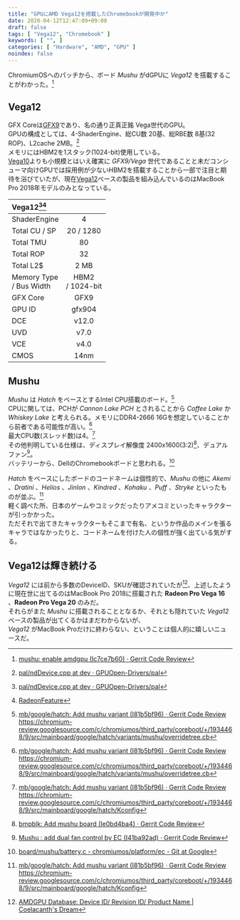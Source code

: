 ```yaml
---
title: "GPUにAMD Vega12を搭載したChromebookが開発中か"
date: 2020-04-12T12:47:09+09:00
draft: false
tags: [ "Vega12", "Chromebook" ]
keywords: [ "", ]
categories: [ "Hardware", "AMD", "GPU" ]
noindex: false
---
```


ChromiumOSへのパッチから、ボード *Mushu* がdGPUに *Vega12* を搭載することがわかった。[^4]  

[^4]: [mushu: enable amdgpu (Ic7ce7b60) · Gerrit Code Review](https://chromium-review.googlesource.com/c/chromiumos/overlays/board-overlays/+/2117044)

## Vega12
GFX Coreは[GFX9](/tags/gfx9)であり、名の通り正真正銘 Vega世代のGPU。  
GPUの構成としては、4-ShaderEngine、総CU数 20基、総RBE数 8基(32 ROP)、L2cache 2MB。[^1]  
メモリにはHBM2を1スタック(1024-bit)使用している。  
[Vega10](/tags/vega10)よりも小規模とはいえ確実に *GFX9/Vega* 世代であることと未だコンシューマ向けGPUでは採用例が少ないHBM2を搭載することから一部で注目と期待を浴びていたが、現在[Vega12](/tags/vega12)ベースの製品を組み込んでいるのはMacBook Pro 2018年モデルのみとなっている。  

| Vega12[^1][^2] | |
| :--- | :---: |
| ShaderEngine | 4 |
| Total CU / SP | 20 / 1280 |
| Total TMU | 80 |
| Total ROP | 32 |
| Total L2$ | 2 MB |
| Memory Type<br>/ Bus Width | HBM2<br>/ 1024-bit |
| GFX Core | GFX9 |
| GPU ID | gfx904 |
| DCE | v12.0 |
| UVD | v7.0 |
| VCE | v4.0 |
| CMOS | 14nm |

[^1]: [pal/ndDevice.cpp at dev · GPUOpen-Drivers/pal](https://github.com/GPUOpen-Drivers/pal/blob/dev/src/core/os/nullDevice/ndDevice.cpp#L854)
[^2]: [RadeonFeature](https://www.x.org/wiki/RadeonFeature/)

## Mushu
*Mushu* は *Hatch* をベースとするIntel CPU搭載のボード。[^3]  
CPUに関しては、PCHが *Cannon Lake PCH* とされることから *Coffee Lake* か *Whiskey Lake* と考えられる。メモリにDDR4-2666 16Gを想定していることから前者である可能性が高い。[^5]  
最大CPU数(スレッド数)は4。[^10]  
その他判明している仕様は、ディスプレイ解像度 2400x1600(3:2)[^9]、デュアルファン[^6]。  
バッテリーから、DellのChromebookボードと思われる。[^7]  

*Hatch* をベースにしたボードのコードネームは個性的で、*Mushu* の他に *Akemi* 、*Dratini* 、*Helios* 、*Jinlon* 、*Kindred* 、*Kohaku* 、*Puff* 、*Stryke* といったものが並ぶ。[^10]  
軽く調べた所、日本のゲームやコミックだったりアメコミといったキャラクターが引っかかった。  
ただそれで出てきたキャラクターもそこまで有名、というか作品のメインを張るキャラではなかったりと、コードネームを付けた人の個性が強く出ている気がする。  

[^3]: [mb/google/hatch: Add mushu variant (I81b5bf96) · Gerrit Code Review](https://chromium-review.googlesource.com/c/chromiumos/third_party/coreboot/+/1934468)<br><https://chromium-review.googlesource.com/c/chromiumos/third_party/coreboot/+/1934468/9/src/mainboard/google/hatch/variants/mushu/overridetree.cb>
[^9]: [bmpblk: Add mushu board (Ie0bd4ba4) · Gerrit Code Review](https://chromium-review.googlesource.com/c/chromiumos/platform/bmpblk/+/1986097)
[^5]: [mb/google/hatch: Add mushu variant (I81b5bf96) · Gerrit Code Review](https://chromium-review.googlesource.com/c/chromiumos/third_party/coreboot/+/1934468)<br><https://chromium-review.googlesource.com/c/chromiumos/third_party/coreboot/+/1934468/9/src/mainboard/google/hatch/variants/mushu/overridetree.cb>
[^6]: [Mushu : add dual fan control by EC (I41ba92ad) · Gerrit Code Review](https://chromium-review.googlesource.com/c/chromiumos/platform/ec/+/2073740)
[^7]: [board/mushu/battery.c - chromiumos/platform/ec - Git at Google](https://chromium.googlesource.com/chromiumos/platform/ec/+/refs/heads/master/board/mushu/battery.c#35)
[^10]: [mb/google/hatch: Add mushu variant (I81b5bf96) · Gerrit Code Review](https://chromium-review.googlesource.com/c/chromiumos/third_party/coreboot/+/1934468)<br><https://chromium-review.googlesource.com/c/chromiumos/third_party/coreboot/+/1934468/9/src/mainboard/google/hatch/Kconfig>

## Vega12は輝き続ける
*Vega12* には前から多数のDeviceID、SKUが確認されていたが[^8]、上述したように現在世に出てるのはMacBook Pro 2018に搭載された **Radeon Pro Vega 16** 、**Radeon Pro Vega 20** のみだ。  
それらがまた *Mushu* に搭載されることとなるか、それとも隠れていた *Vega12* ベースの製品が出てくるかはまだわからないが、  
*Vega12* がMacBook Proだけに終わらない、ということは個人的に嬉しいニュースだ。

[^8]: [AMDGPU Database: Device ID/ Revision ID/ Product Name | Coelacanth's Dream](/posts/2019/12/30/did-rid-product-matome-p2/#vega12-gfx904)
